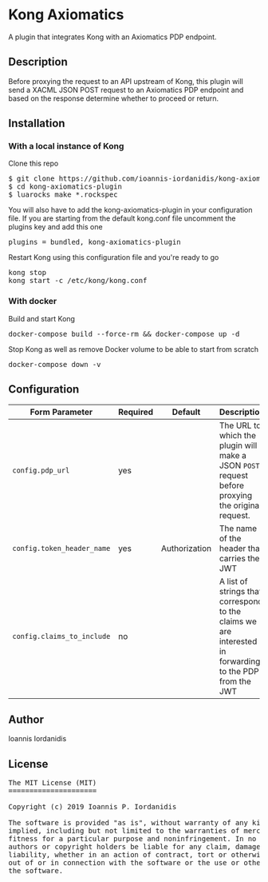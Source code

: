 # Kong Axiomatics

A plugin that integrates Kong with an Axiomatics PDP endpoint.

## Description

Before proxying the request to an API upstream of Kong, this plugin will send a XACML JSON POST request to an Axiomatics PDP endpoint and based on the response determine whether to proceed or return.

## Installation

### With a local instance of Kong

Clone this repo

<pre>
$ git clone https://github.com/ioannis-iordanidis/kong-axiomatics-plugin
$ cd kong-axiomatics-plugin
$ luarocks make *.rockspec
</pre>

You will also have to add the kong-axiomatics-plugin in your configuration file.
If you are starting from the default kong.conf file uncomment the plugins key and add this one

<pre>
plugins = bundled, kong-axiomatics-plugin
</pre>

Restart Kong using this configuration file and you're ready to go

<pre>
kong stop
kong start -c /etc/kong/kong.conf
</pre>

### With docker

Build and start Kong

<pre>
docker-compose build --force-rm && docker-compose up -d
</pre>

Stop Kong as well as remove Docker volume to be able to start from scratch

<pre>
docker-compose down -v
</pre>

## Configuration

<table><thead>
<tr>
<th>Form Parameter</th>
<th>Required</th>
<th>Default</th>
<th>Description</th>
</tr>
</thead><tbody>
<tr>
<td><code>config.pdp_url</code></td>
<td>yes</td>
<td></td>
<td>The URL to which the plugin will make a JSON <code>POST</code> request before proxying the original request.</td>
</tr>
<tr>
<td><code>config.token_header_name</code></td>
<td>yes</td>
<td>Authorization</td>
<td>The name of the header that carries the JWT</td>
</tr>
<tr>
<td><code>config.claims_to_include</code></td>
<td>no</td>
<td></td>
<td>A list of strings that correspond to the claims we are interested in forwarding to the PDP from the JWT</td>
</tr>
</tbody></table>

## Author
Ioannis Iordanidis

## License
<pre>
The MIT License (MIT)
=====================

Copyright (c) 2019 Ioannis P. Iordanidis

The software is provided "as is", without warranty of any kind, express or
implied, including but not limited to the warranties of merchantability,
fitness for a particular purpose and noninfringement. In no event shall the
authors or copyright holders be liable for any claim, damages or other
liability, whether in an action of contract, tort or otherwise, arising from,
out of or in connection with the software or the use or other dealings in
the software.
</pre>
